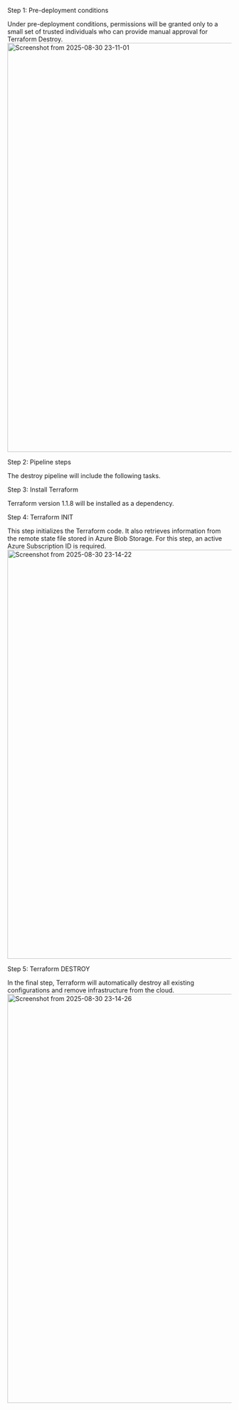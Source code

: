 Step 1: Pre-deployment conditions

Under pre-deployment conditions, permissions will be granted only to a small set of trusted individuals who can provide manual approval for Terraform Destroy.
<img width="1607" height="920" alt="Screenshot from 2025-08-30 23-11-01" src="https://github.com/user-attachments/assets/0cecc9b4-6ba9-4cf7-a05e-ecd20f616d9e" />


Step 2: Pipeline steps

The destroy pipeline will include the following tasks.

Step 3: Install Terraform

Terraform version 1.1.8 will be installed as a dependency.

Step 4: Terraform INIT

This step initializes the Terraform code. It also retrieves information from the remote state file stored in Azure Blob Storage. For this step, an active Azure Subscription ID is required.
<img width="1607" height="920" alt="Screenshot from 2025-08-30 23-14-22" src="https://github.com/user-attachments/assets/aa5754af-5e3d-4cd4-8d63-5e7f8387d63b" />



Step 5: Terraform DESTROY

In the final step, Terraform will automatically destroy all existing configurations and remove infrastructure from the cloud.
<img width="1607" height="920" alt="Screenshot from 2025-08-30 23-14-26" src="https://github.com/user-attachments/assets/54a0ca23-521c-44bc-988e-9e06193a5c4b" />

